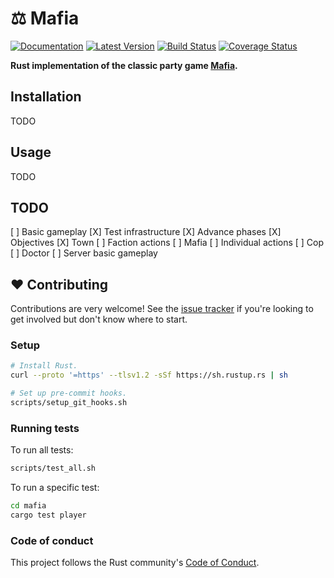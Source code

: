 # ⚖️ Mafia

[![Documentation](https://docs.rs/mafia/badge.svg)](https://docs.rs/mafia) [![Latest Version](https://img.shields.io/crates/v/mafia.svg)](https://crates.io/crates/mafia) [![Build Status](https://travis-ci.org/calder/mafia.svg?branch=master)](https://travis-ci.org/calder/mafia) [![Coverage Status](https://coveralls.io/repos/github/calder/mafia/badge.svg?branch=master)](https://coveralls.io/github/calder/mafia?branch=master)

**Rust implementation of the classic party game [Mafia](https://en.wikipedia.org/wiki/Mafia_(party_game)).**



## Installation

TODO



## Usage

TODO



## TODO

[ ] Basic gameplay
    [X] Test infrastructure
    [X] Advance phases
    [X] Objectives
    [X] Town
    [ ] Faction actions
    [ ] Mafia
    [ ] Individual actions
    [ ] Cop
    [ ] Doctor
[ ] Server basic gameplay



## ❤️ Contributing

Contributions are very welcome! See the [issue tracker](https://github.com/calder/rust-mafia/issues) if you're looking to get involved but don't know where to start.

### Setup

```sh
# Install Rust.
curl --proto '=https' --tlsv1.2 -sSf https://sh.rustup.rs | sh

# Set up pre-commit hooks.
scripts/setup_git_hooks.sh
```

### Running tests

To run all tests:

```sh
scripts/test_all.sh
```

To run a specific test:

```sh
cd mafia
cargo test player
```

### Code of conduct

This project follows the Rust community's [Code of Conduct](https://www.rust-lang.org/policies/code-of-conduct).
